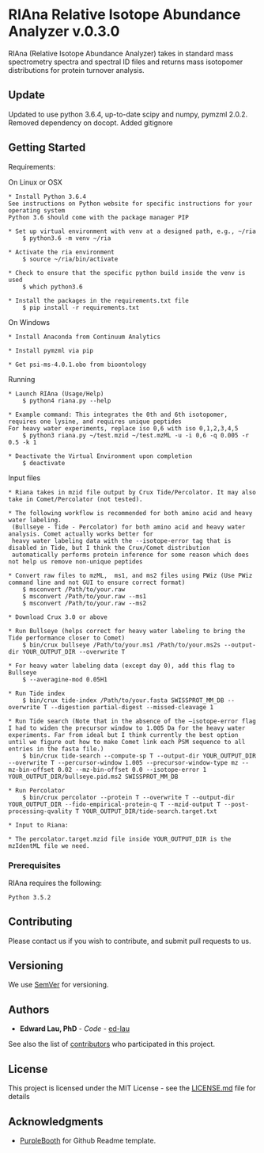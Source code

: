 
# RIAna Relative Isotope Abundance Analyzer v.0.3.0

RIAna (Relative Isotope Abundance Analyzer) takes in standard mass spectrometry spectra and spectral ID files and returns mass isotopomer distributions for protein turnover analysis.

## Update

Updated to use python 3.6.4, up-to-date scipy and numpy, pymzml 2.0.2.
Removed dependency on docopt.
Added gitignore

## Getting Started

Requirements:

On Linux or OSX

	* Install Python 3.6.4
	See instructions on Python website for specific instructions for your operating system
	Python 3.6 should come with the package manager PIP

	* Set up virtual environment with venv at a designed path, e.g., ~/ria
		$ python3.6 -m venv ~/ria

	* Activate the ria environment
		$ source ~/ria/bin/activate

	* Check to ensure that the specific python build inside the venv is used
		$ which python3.6

	* Install the packages in the requirements.txt file
		$ pip install -r requirements.txt

On Windows

	* Install Anaconda from Continuum Analytics

	* Install pymzml via pip

	* Get psi-ms-4.0.1.obo from bioontology


Running
	
	* Launch RIAna (Usage/Help)
		$ python4 riana.py --help

	* Example command: This integrates the 0th and 6th isotopomer, requires one lysine, and requires unique peptides
	For heavy water experiments, replace iso 0,6 with iso 0,1,2,3,4,5
		$ python3 riana.py ~/test.mzid ~/test.mzML -u -i 0,6 -q 0.005 -r 0.5 -k 1

	* Deactivate the Virtual Environment upon completion
		$ deactivate


Input files

	* Riana takes in mzid file output by Crux Tide/Percolator. It may also take in Comet/Percolator (not tested).

	* The following workflow is recommended for both amino acid and heavy water labeling.
	 (Bullseye - Tide - Percolator) for both amino acid and heavy water analysis. Comet actually works better for
	 heavy water labeling data with the --isotope-error tag that is disabled in Tide, but I think the Crux/Comet distribution
	 automatically performs protein inference for some reason which does not help us remove non-unique peptides

	* Convert raw files to mzML,  ms1, and ms2 files using PWiz (Use PWiz command line and not GUI to ensure correct format)
		$ msconvert /Path/to/your.raw 
		$ msconvert /Path/to/your.raw --ms1
		$ msconvert /Path/to/your.raw --ms2

	* Download Crux 3.0 or above

	* Run Bullseye (helps correct for heavy water labeling to bring the Tide performance closer to Comet)
		$ bin/crux bullseye /Path/to/your.ms1 /Path/to/your.ms2s --output-dir YOUR_OUTPUT_DIR --overwrite T

	* For heavy water labeling data (except day 0), add this flag to Bullseye
		$ --averagine-mod 0.05H1

	* Run Tide index
		$ bin/crux tide-index /Path/to/your.fasta SWISSPROT_MM_DB --overwrite T --digestion partial-digest --missed-cleavage 1

	* Run Tide search (Note that in the absence of the —isotope-error flag I had to widen the precursor window to 1.005 Da for the heavy water experiments. Far from ideal but I think currently the best option until we figure out how to make Comet link each PSM sequence to all entries in the fasta file.)
		$ bin/crux tide-search --compute-sp T --output-dir YOUR_OUTPUT_DIR --overwrite T --percursor-window 1.005 --precursor-window-type mz --mz-bin-offset 0.02 --mz-bin-offset 0.0 --isotope-error 1 YOUR_OUTPUT_DIR/bullseye.pid.ms2 SWISSPROT_MM_DB

	* Run Percolator
		$ bin/crux percolator --protein T --overwrite T --output-dir YOUR_OUTPUT_DIR --fido-empirical-protein-q T --mzid-output T --post-processing-qvality T YOUR_OUTPUT_DIR/tide-search.target.txt

    * Input to Riana:

	* The percolator.target.mzid file inside YOUR_OUTPUT_DIR is the mzIdentML file we need.



### Prerequisites

RIAna requires the following:

```
Python 3.5.2

```


## Contributing

Please contact us if you wish to contribute, and submit pull requests to us.


## Versioning

We use [SemVer](http://semver.org/) for versioning.


## Authors

* **Edward Lau, PhD** - *Code* - [ed-lau](https://github.com/ed-lau)


See also the list of [contributors](https://github.com/ed-lau/pymzml_integrator/graphs/contributors) who participated in this project.


## License

This project is licensed under the MIT License - see the [LICENSE.md](LICENSE.md) file for details


## Acknowledgments

* [PurpleBooth](https://github.com/PurpleBooth) for Github Readme template.



